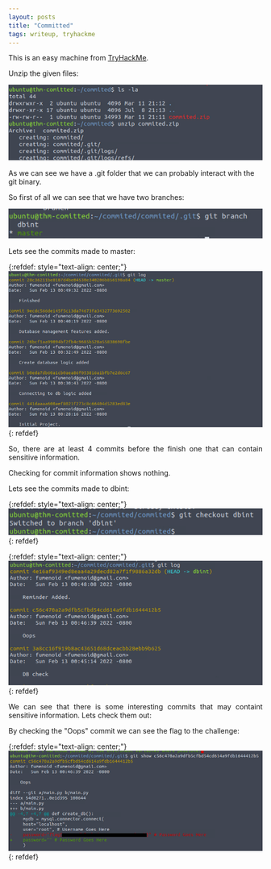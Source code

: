```yaml
---
layout: posts
title: "Committed"
tags: writeup, tryhackme
---
```


This is an easy machine from [TryHackMe](https://tryhackme.com/room/committed).

Unzip the given files:

![rustscan](/assets/committed/1.png)

As we can see we have a .git folder that we can probably interact with the git binary.

So first of all we can see that we have two branches:

![rustscan](/assets/committed/2.png)

<p style='text-align: justify;'>
Lets see the commits made to master:
</p>

{:refdef: style="text-align: center;"}
![rustscan](/assets/committed/3.png)
{: refdef}

<p style='text-align: justify;'>
So, there are at least 4 commits before the finish one that can contain sensitive information.

Checking for commit information shows nothing.

Lets see the commits made to dbint:
</p>

{:refdef: style="text-align: center;"}
![rustscan](/assets/committed/4.png)
{: refdef}

{:refdef: style="text-align: center;"}
![rustscan](/assets/committed/5.png)
{: refdef}

<p style='text-align: justify;'>
We can see that there is some interesting commits that may containt sensitive information. Lets check them out:

By checking the "Oops" commit we can see the flag to the challenge:
</p>

{:refdef: style="text-align: center;"}
![rustscan](/assets/committed/6.png)
{: refdef}
